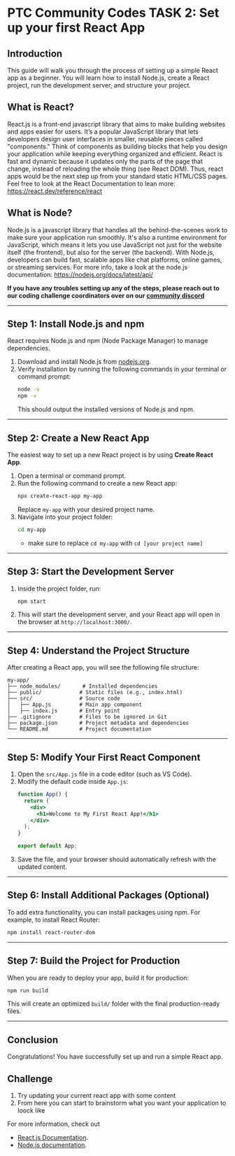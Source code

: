# PTC Community Codes TASK 2: Set up your first React App

## Introduction
This guide will walk you through the process of setting up a simple React app as a beginner. You will learn how to install Node.js, create a React project, run the development server, and structure your project.

## What is React?
React.js is a front-end javascript library that aims to make building websites and apps easier for users. It’s a popular JavaScript library that lets developers design user interfaces in smaller, reusable pieces called "components." Think of components as building blocks that help you design your application while keeping everything organized and efficient. React is fast and dynamic because it updates only the parts of the page that change, instead of reloading the whole thing (see React DOM). Thus, react apps would be the next step up from your standard static HTML/CSS pages. Feel free to look at the React Documentation to lean more: https://react.dev/reference/react

## What is Node?
Node.js is a javascript library that handles all the behind-the-scenes work to make sure your application run smoothly. It's also a runtime environment for JavaScript, which means it lets you use JavaScript not just for the website itself (the frontend), but also for the server (the backend). With Node.js, developers can build fast, scalable apps like chat platforms, online games, or streaming services. For more info, take a look at the node.js documentation: https://nodejs.org/docs/latest/api/


**If you have any troubles setting up any of the steps, please reach out to our coding challenge coordinators over on our [community discord](https://discord.gg/cbSdUCHCKK)**

---

## Step 1: Install Node.js and npm
React requires Node.js and npm (Node Package Manager) to manage dependencies.

1. Download and install Node.js from [nodejs.org](https://nodejs.org/).
2. Verify installation by running the following commands in your terminal or command prompt:
   ```sh
   node -v
   npm -v
   ```
   This should output the installed versions of Node.js and npm.

---

## Step 2: Create a New React App
The easiest way to set up a new React project is by using **Create React App**.

1. Open a terminal or command prompt.
2. Run the following command to create a new React app:
   ```sh
   npx create-react-app my-app
   ```
   Replace `my-app` with your desired project name.
3. Navigate into your project folder:
   ```sh
   cd my-app
   ```
   - make sure to replace `cd my-app` with `cd [your project name]`
---

## Step 3: Start the Development Server
1. Inside the project folder, run:
   ```sh
   npm start
   ```
2. This will start the development server, and your React app will open in the browser at `http://localhost:3000/`.

---

## Step 4: Understand the Project Structure
After creating a React app, you will see the following file structure:
```
my-app/
├── node_modules/       # Installed dependencies
├── public/            # Static files (e.g., index.html)
├── src/               # Source code
│   ├── App.js         # Main app component
│   ├── index.js       # Entry point
├── .gitignore         # Files to be ignored in Git
├── package.json       # Project metadata and dependencies
└── README.md          # Project documentation
```

---

## Step 5: Modify Your First React Component
1. Open the `src/App.js` file in a code editor (such as VS Code).
2. Modify the default code inside `App.js`:
   ```jsx
   function App() {
     return (
       <div>
         <h1>Welcome to My First React App!</h1>
       </div>
     );
   }

   export default App;
   ```
3. Save the file, and your browser should automatically refresh with the updated content.

---

## Step 6: Install Additional Packages (Optional)
To add extra functionality, you can install packages using npm. For example, to install React Router:
```sh
npm install react-router-dom
```

---

## Step 7: Build the Project for Production
When you are ready to deploy your app, build it for production:
```sh
npm run build
```
This will create an optimized `build/` folder with the final production-ready files.

---

## Conclusion
Congratulations! You have successfully set up and run a simple React app. 

## Challenge
1. Try updating your current react app with some content
2. From here you can start to brainstorm what you want your application to loock like

For more information, check out
- [React.js Documentation](https://reactjs.org/docs/getting-started.html).
- [Node.js documentation](https://nodejs.org/docs/latest/api/).
